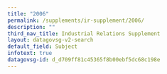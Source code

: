 ```yaml
---
title: "2006"
permalink: /supplements/ir-supplement/2006/
description: ""
third_nav_title: Industrial Relations Supplement
layout: datagovsg-v2-search
default_field: Subject
infotext: true
datagovsg-id: d_d709ff81c45365f8b00ebf5dc68c198e
---
```


